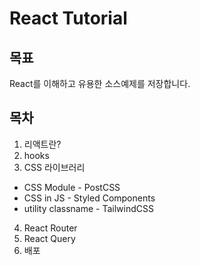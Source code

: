 # React Tutorial
## 목표
React를 이해하고 유용한 소스예제를 저장합니다.

## 목차
1. 리액트란?
2. hooks
3. CSS 라이브러리
  - CSS Module - PostCSS
  - CSS in JS - Styled Components
  - utility classname - TailwindCSS
4. React Router
5. React Query
5. 배포
